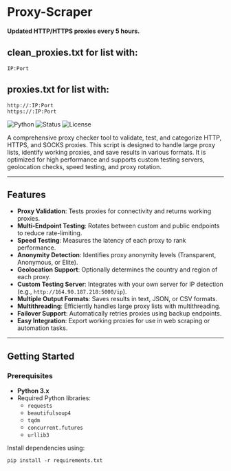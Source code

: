 # Proxy-Scraper
**Updated HTTP/HTTPS proxies every 5 hours.**

## clean_proxies.txt for list with:
```
IP:Port
```

## proxies.txt for list with:
```
http://:IP:Port
https://:IP:Port
```

![Python](https://img.shields.io/badge/Python-3.x-blue)
![Status](https://img.shields.io/badge/Status-Active-green)
![License](https://img.shields.io/badge/License-MIT-brightgreen)

A comprehensive proxy checker tool to validate, test, and categorize HTTP, HTTPS, and SOCKS proxies. This script is designed to handle large proxy lists, identify working proxies, and save results in various formats. It is optimized for high performance and supports custom testing servers, geolocation checks, speed testing, and proxy rotation.

---

## Features

- **Proxy Validation**: Tests proxies for connectivity and returns working proxies.
- **Multi-Endpoint Testing**: Rotates between custom and public endpoints to reduce rate-limiting.
- **Speed Testing**: Measures the latency of each proxy to rank performance.
- **Anonymity Detection**: Identifies proxy anonymity levels (Transparent, Anonymous, or Elite).
- **Geolocation Support**: Optionally determines the country and region of each proxy.
- **Custom Testing Server**: Integrates with your own server for IP detection (e.g., `http://164.90.187.218:5000/ip`).
- **Multiple Output Formats**: Saves results in text, JSON, or CSV formats.
- **Multithreading**: Efficiently handles large proxy lists with multithreading.
- **Failover Support**: Automatically retries proxies using backup endpoints.
- **Easy Integration**: Export working proxies for use in web scraping or automation tasks.

---

## Getting Started

### Prerequisites
- **Python 3.x**
- Required Python libraries:
  - `requests`
  - `beautifulsoup4`
  - `tqdm`
  - `concurrent.futures`
  - `urllib3`

Install dependencies using:
```
pip install -r requirements.txt
```



